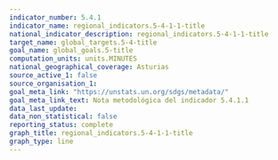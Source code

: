 ```yaml
---
indicator_number: 5.4.1
indicator_name: regional_indicators.5-4-1-1-title
national_indicator_description: regional_indicators.5-4-1-1-title
target_name: global_targets.5-4-title
goal_name: global_goals.5-title
computation_units: units.MINUTES
national_geographical_coverage: Asturias
source_active_1: false
source_organisation_1:  
goal_meta_link: "https://unstats.un.org/sdgs/metadata/"
goal_meta_link_text: Nota metodológica del indicador 5.4.1.1
data_last_update:  
data_non_statistical: false
reporting_status: complete
graph_title: regional_indicators.5-4-1-1-title
graph_type: line
---
```

